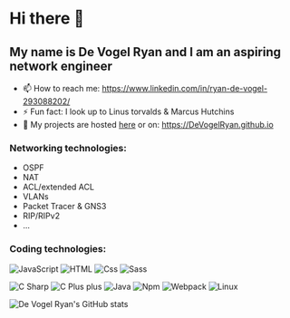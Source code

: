 # Hi there 👋 
## My name is De Vogel Ryan and I am an aspiring network engineer


- 📫 How to reach me: https://www.linkedin.com/in/ryan-de-vogel-293088202/
- ⚡ Fun fact: I look up to Linus torvalds & Marcus Hutchins
- 🔗 My projects are hosted <a href="https://DeVogelRyan.github.io">here</a> or on: https://DeVogelRyan.github.io

### Networking technologies:
* OSPF
* NAT
* ACL/extended ACL
* VLANs
* Packet Tracer & GNS3
* RIP/RIPv2
* ...

### Coding technologies:

<p>
  <img alt="JavaScript" src="https://img.shields.io/badge/JavaScript-F7DF1E?logo=javascript&logoColor=white&style=Flat" />
  <img alt="HTML" src="https://img.shields.io/badge/HTML-E34F26?logo=html5&logoColor=white&style=Flat" />
  <img alt="Css" src="https://img.shields.io/badge/CSS-1572B6?logo=css3&logoColor=white&style=Flat" />
  <img alt="Sass" src="https://img.shields.io/badge/Sass-CC6699?logo=sass&logoColor=white&style=Flat" />
 </p>
 <p>
  <img alt="C Sharp" src="https://img.shields.io/badge/C%23-239120?logo=c-sharp&logoColor=white&style=Flat" />
  <img alt="C Plus plus" src="https://img.shields.io/badge/C++-00599C?logo=cplusplus&logoColor=white&style=Flat" />
  <img alt="Java" src="https://img.shields.io/badge/Java-007396?logo=Java&logoColor=white&style=Flat" />
  <img alt="Npm" src="https://img.shields.io/badge/Npmn-CB3837?logo=Npm&logoColor=white&style=Flat" />
  <img alt="Webpack" src="https://img.shields.io/badge/Webpack-8DD6F9?logo=Webpack&logoColor=white&style=Flat" />
  <img alt="Linux" src="https://img.shields.io/badge/Linux-FCC624?logo=linux&logoColor=white&style=Flat" />
</p>




![De Vogel Ryan's GitHub stats](https://github-readme-stats.vercel.app/api?username=DeVogelRyan&show_icons=true&theme=dark)


